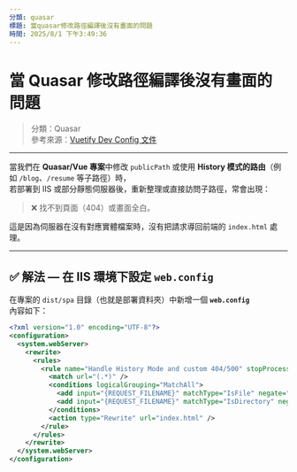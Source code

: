 ```yaml
---
分類: quasar
標題: 當quasar修改路徑編譯後沒有畫面的問題
時間: 2025/8/1 下午3:49:36
---
```


# 當 Quasar 修改路徑編譯後沒有畫面的問題

> 分類：Quasar  
> 參考來源：[Vuetify Dev Config 文件](https://vuetify3.tigernaxo.com/workshop/vuetify/devconfig.html)

---

當我們在 **Quasar/Vue 專案**中修改 `publicPath` 或使用 **History 模式的路由**（例如 `/blog`、`/resume` 等子路徑）時，  
若部署到 IIS 或部分靜態伺服器後，重新整理或直接訪問子路徑，常會出現：

> ❌ 找不到頁面（404）或畫面全白。

這是因為伺服器在沒有對應實體檔案時，沒有把請求導回前端的 `index.html` 處理。

---

## ✅ 解法 — 在 IIS 環境下設定 `web.config`

在專案的 `dist/spa` 目錄（也就是部署資料夾）中新增一個 **`web.config`**  
內容如下：

```xml
<?xml version="1.0" encoding="UTF-8"?>
<configuration>
  <system.webServer>
    <rewrite>
      <rules>
        <rule name="Handle History Mode and custom 404/500" stopProcessing="true">
          <match url="(.*)" />
          <conditions logicalGrouping="MatchAll">
            <add input="{REQUEST_FILENAME}" matchType="IsFile" negate="true" />
            <add input="{REQUEST_FILENAME}" matchType="IsDirectory" negate="true" />
          </conditions>
          <action type="Rewrite" url="index.html" />
        </rule>
      </rules>
    </rewrite>
  </system.webServer>
</configuration>
```
